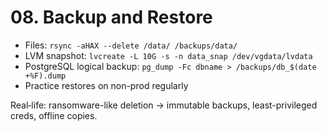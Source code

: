 # 08. Backup and Restore

- Files: `rsync -aHAX --delete /data/ /backups/data/`
- LVM snapshot: `lvcreate -L 10G -s -n data_snap /dev/vgdata/lvdata`
- PostgreSQL logical backup: `pg_dump -Fc dbname > /backups/db_$(date +%F).dump`
- Practice restores on non-prod regularly

Real‑life: ransomware-like deletion → immutable backups, least-privileged creds, offline copies.
